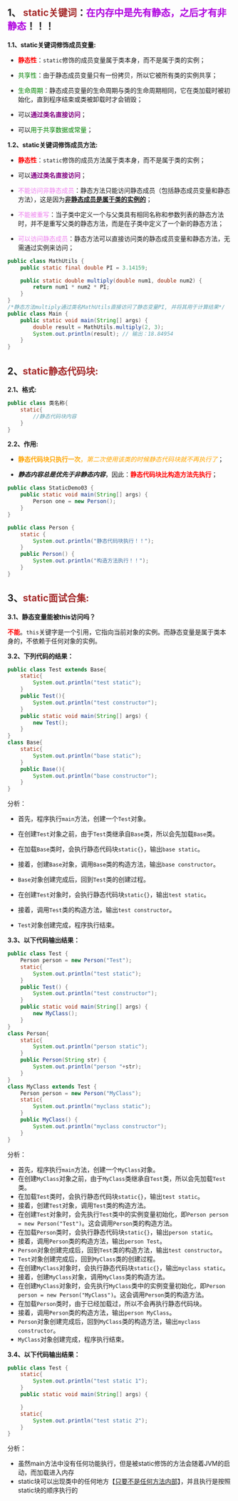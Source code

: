## 1、<span style='color:brown'> static关键词</span>：<font color='bulue'>**在内存中是先有静态，之后才有非静态**</font>！！！

**1.1、static关键词修饰成员变量:**

- <span style='color:red'>**静态性**</span>：`static`修饰的成员变量属于类本身，而不是属于类的实例；
- <span style='color:green'>共享性</span>：由于静态成员变量只有一份拷贝，所以它被所有类的实例共享；
- <span style='color:green'>生命周期</span>：静态成员变量的生命周期与类的生命周期相同，它在类加载时被初始化，直到程序结束或类被卸载时才会销毁；

- 可以<span style='color:purple'>**通过类名直接访问**</span>；
- 可以<span style='color:green'>用于共享数据或常量</span>；

**1.2、static关键词修饰成员方法:**

- <span style='color:red'>**静态性**</span>：`static`修饰的成员方法属于类本身，而不是属于类的实例；

- 可以<span style='color:purple'>**通过类名直接访问**</span>；

- <span style='color:violet'>不能访问非静态成员</span>：静态方法只能访问静态成员（包括静态成员变量和静态方法），这是因为<u>**非静态成员是属于类的实例的**</u>；

- <span style='color:violet'>不能被重写</span>：当子类中定义一个与父类具有相同名称和参数列表的静态方法时，并不是重写父类的静态方法，而是在子类中定义了一个新的静态方法；

- <span style='color:violet'>可以访问静态成员</span>：静态方法可以直接访问类的静态成员变量和静态方法，无需通过实例来访问；

```java
public class MathUtils {
    public static final double PI = 3.14159;

    public static double multiply(double num1, double num2) {
        return num1 * num2 * PI;
    }
}
/*静态方法multiply通过类名MathUtils直接访问了静态变量PI, 并将其用于计算结果*/
public class Main {
    public static void main(String[] args) {
        double result = MathUtils.multiply(2, 3);
        System.out.println(result); // 输出：18.84954
    }
}
```



## 2、<span style='color:brown'>**static静态代码块:**</span>

**2.1、格式:**

```java
public class 类名称{
    static{
        //静态代码块内容
    }
}
```

**2.2、作用:**

- <span style='color:orange'>**静态代码块只执行一次**，*第二次使用该类的时候静态代码块就不再执行了*</span>；

- ***静态内容总是优先于非静态内容***，因此：<span style='color:red'>**静态代码块比构造方法先执行**</span>；

```java
public class StaticDemo03 {
    public static void main(String[] args) {
        Person one = new Person();
    }
}
```

```java
public class Person {
    static {
        System.out.println("静态代码块执行！！");
    }
    public Person() {
        System.out.println("构造方法执行！！");
    }
}
```



## 3、<span style='color:brown'>**static面试合集:**</span>

**3.1、静态变量能被this访问吗？**

​		<span style='color:red'>**不能**</span>。`this`关键字是一个引用，它指向当前对象的实例。而静态变量是属于类本身的，不依赖于任何对象的实例。

**3.2、下列代码的结果：**

```java
public class Test extends Base{
    static{
        System.out.println("test static");
    }
    public Test(){
        System.out.println("test constructor");
    }
    public static void main(String[] args) {
        new Test();
    }
}
class Base{
    static{
        System.out.println("base static");
    }
    public Base(){
        System.out.println("base constructor");
    }
}
```

分析：

- 首先，程序执行`main`方法，创建一个`Test`对象。

- 在创建`Test`对象之前，由于`Test`类继承自`Base`类，所以会先加载`Base`类。
- 在加载`Base`类时，会执行静态代码块`static{}`，输出`base static`。
- 接着，创建`Base`对象，调用`Base`类的构造方法，输出`base constructor`。
- `Base`对象创建完成后，回到`Test`类的创建过程。
- 在创建`Test`对象时，会执行静态代码块`static{}`，输出`test static`。
- 接着，调用`Test`类的构造方法，输出`test constructor`。
- `Test`对象创建完成，程序执行结束。

**3.3、以下代码输出结果：**

```java
public class Test {
    Person person = new Person("Test");
    static{
        System.out.println("test static");
    }
    public Test() {
        System.out.println("test constructor");
    }
    public static void main(String[] args) {
        new MyClass();
    }
}
class Person{
    static{
        System.out.println("person static");
    }
    public Person(String str) {
        System.out.println("person "+str);
    }
}
class MyClass extends Test {
    Person person = new Person("MyClass");
    static{
        System.out.println("myclass static");
    }
    public MyClass() {
        System.out.println("myclass constructor");
    }
}
```

分析：

- 首先，程序执行`main`方法，创建一个`MyClass`对象。
- 在创建`MyClass`对象之前，由于`MyClass`类继承自`Test`类，所以会先加载`Test`类。
- 在加载`Test`类时，会执行静态代码块`static{}`，输出`test static`。
- 接着，创建`Test`对象，调用`Test`类的构造方法。
- 在创建`Test`对象时，会先执行`Test`类中的实例变量初始化，即`Person person = new Person("Test")`。这会调用`Person`类的构造方法。
- 在加载`Person`类时，会执行静态代码块`static{}`，输出`person static`。
- 接着，调用`Person`类的构造方法，输出`person Test`。
- `Person`对象创建完成后，回到`Test`类的构造方法，输出`test constructor`。
- `Test`对象创建完成后，回到`MyClass`类的创建过程。
- 在创建`MyClass`对象时，会执行静态代码块`static{}`，输出`myclass static`。
- 接着，创建`MyClass`对象，调用`MyClass`类的构造方法。
- 在创建`MyClass`对象时，会先执行`MyClass`类中的实例变量初始化，即`Person person = new Person("MyClass")`。这会调用`Person`类的构造方法。
- 在加载`Person`类时，由于已经加载过，所以不会再执行静态代码块。
- 接着，调用`Person`类的构造方法，输出`person MyClass`。
- `Person`对象创建完成后，回到`MyClass`类的构造方法，输出`myclass constructor`。
- `MyClass`对象创建完成，程序执行结束。

**3.4、以下代码输出结果：**

```java
public class Test {
    static{
        System.out.println("test static 1");
    }
    public static void main(String[] args) {

    }
    static{
        System.out.println("test static 2");
    }
}
```

分析：

- 虽然main方法中没有任何功能执行，但是被static修饰的方法会随着JVM的启动，而加载进入内存
- static块可以出现类中的任何地方【<u>只要不是任何方法内部</u>】，并且执行是按照static块的顺序执行的
